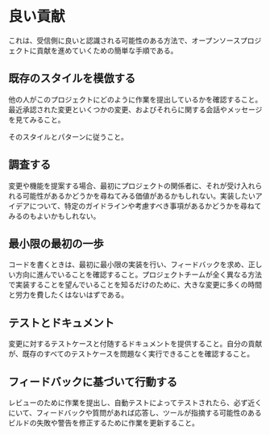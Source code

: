 # 良い貢献

これは、受信側に良いと認識される可能性のある方法で、オープンソースプロジェクトに貢献を進めていくための簡単な手順である。

## 既存のスタイルを模倣する

他の人がこのプロジェクトにどのように作業を提出しているかを確認すること。最近承認された変更といくつかの変更、およびそれらに関する会話やメッセージを見てみること。

そのスタイルとパターンに従うこと。

## 調査する

変更や機能を提案する場合、最初にプロジェクトの関係者に、それが受け入れられる可能性があるかどうかを尋ねてみる価値があるかもしれない。実装したいアイデアについて、特定のガイドラインや考慮すべき事項があるかどうかを尋ねてみるのもよいかもしれない。

## 最小限の最初の一歩

コードを書くときは、最初に最小限の実装を行い、フィードバックを求め、正しい方向に進んでいることを確認すること。プロジェクトチームが全く異なる方法で実装することを望んでいることを知るだけのために、大きな変更に多くの時間と労力を費したくはないはずである。

## テストとドキュメント

変更に対するテストケースと付随するドキュメントを提供すること。自分の貢献が、既存のすべてのテストケースを問題なく実行できることを確認すること。

## フィードバックに基づいて行動する

レビューのために作業を提出し、自動テストによってテストされたら、必ず近くにいて、フィードバックや質問があれば応答し、ツールが指摘する可能性のあるビルドの失敗や警告を修正するために作業を更新すること。

